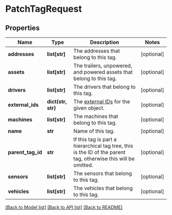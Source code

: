 # PatchTagRequest

## Properties
Name | Type | Description | Notes
------------ | ------------- | ------------- | -------------
**addresses** | **list[str]** | The addresses that belong to this tag. | [optional] 
**assets** | **list[str]** | The trailers, unpowered, and powered assets that belong to this tag. | [optional] 
**drivers** | **list[str]** | The drivers that belong to this tag. | [optional] 
**external_ids** | **dict(str, str)** | The [external IDs](https://developers.samsara.com/docs/external-ids) for the given object. | [optional] 
**machines** | **list[str]** | The machines that belong to this tag. | [optional] 
**name** | **str** | Name of this tag. | [optional] 
**parent_tag_id** | **str** | If this tag is part a hierarchical tag tree, this is the ID of the parent tag, otherwise this will be omitted. | [optional] 
**sensors** | **list[str]** | The sensors that belong to this tag. | [optional] 
**vehicles** | **list[str]** | The vehicles that belong to this tag. | [optional] 

[[Back to Model list]](../README.md#documentation-for-models) [[Back to API list]](../README.md#documentation-for-api-endpoints) [[Back to README]](../README.md)


